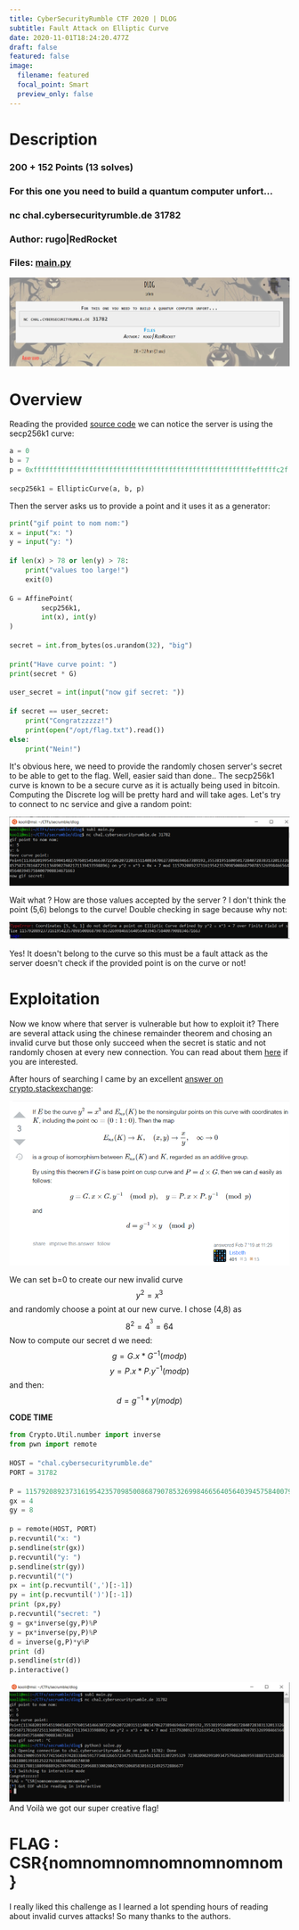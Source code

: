 ```yaml
---
title: CyberSecurityRumble CTF 2020 | DLOG
subtitle: Fault Attack on Elliptic Curve
date: 2020-11-01T18:24:20.477Z
draft: false
featured: false
image:
  filename: featured
  focal_point: Smart
  preview_only: false
---
```

# Description
### 200 + 152 Points (13 solves)
### For this one you need to build a quantum computer unfort...
### nc chal.cybersecurityrumble.de 31782
### Author: rugo|RedRocket
### Files: [main.py](main.py)

![](one.PNG)

# Overview

Reading the provided [source code](main.py) we can notice the server is using the secp256k1 curve:

```python
a = 0
b = 7
p = 0xfffffffffffffffffffffffffffffffffffffffffffffffffffffffefffffc2f

secp256k1 = EllipticCurve(a, b, p)
```

Then the server asks us to provide a point and it uses it as a generator:

```python
print("gif point to nom nom:")
x = input("x: ")
y = input("y: ")

if len(x) > 78 or len(y) > 78:
    print("values too large!")
    exit(0)

G = AffinePoint(
        secp256k1,
        int(x), int(y)
)

secret = int.from_bytes(os.urandom(32), "big")

print("Have curve point: ")
print(secret * G)

user_secret = int(input("now gif secret: "))

if secret == user_secret:
    print("Congratzzzzz!")
    print(open("/opt/flag.txt").read())
else:
    print("Nein!")
```

It's obvious here, we need to provide the randomly chosen server's secret to be able to get to the flag. Well, easier said than done.. The secp256k1 curve is known to be a secure curve as it is actually being used in bitcoin. Computing the Discrete log will be pretty hard and will take ages. Let's try to connect to nc service and give a random point:

![](two.PNG)

Wait what ? How are those values accepted by the server ? I don't think the point (5,6) belongs to the curve! Double checking in sage because why not:

![](three.PNG)

Yes! It doesn't belong to the curve so this must be a fault attack as the server doesn't check if the provided point is on the curve or not!

# Exploitation

Now we know where that server is vulnerable but how to exploit it? There are several attack using the chinese remainder theorem and chosing an invalid curve but those only succeed when the secret is static and not randomly chosen at every new connection. You can read about them [here](https://blog.trailofbits.com/2018/08/01/bluetooth-invalid-curve-points/) if you are interested. 

After hours of searching I came by an excellent [answer on crypto.stackexchange](https://crypto.stackexchange.com/questions/61302/how-to-solve-this-ecdlp/67120#67120):

![](four.PNG)

We can set b=0 to create our new invalid curve $$y^2=x^3$$ and randomly choose a point at our new curve. I chose (4,8) as 
$$8^2=4^^3=64$$
Now to compute our secret d we need:
$$g=G.x*G^{-1} (mod p)$$
$$y=P.x*P.y^{-1} (mod p)$$
and then:
$$d=g^{-1}*y (mod p)$$

**CODE TIME**
```python
from Crypto.Util.number import inverse
from pwn import remote

HOST = "chal.cybersecurityrumble.de"
PORT = 31782

P = 115792089237316195423570985008687907853269984665640564039457584007908834671663
gx = 4
gy = 8

p = remote(HOST, PORT)
p.recvuntil("x: ")
p.sendline(str(gx))
p.recvuntil("y: ")
p.sendline(str(gy))
p.recvuntil("(")
px = int(p.recvuntil(',')[:-1])
py = int(p.recvuntil(')')[:-1])
print (px,py)
p.recvuntil("secret: ")
g = gx*inverse(gy,P)%P
y = px*inverse(py,P)%P
d = inverse(g,P)*y%P
print (d)
p.sendline(str(d))
p.interactive()
```

![](five.PNG)
And Voilà we got our super creative flag!

# FLAG : CSR{nomnomnomnomnomnomnom}

I really liked this challenge as I learned a lot spending hours of reading about invalid curves attacks! So many thanks to the authors.
